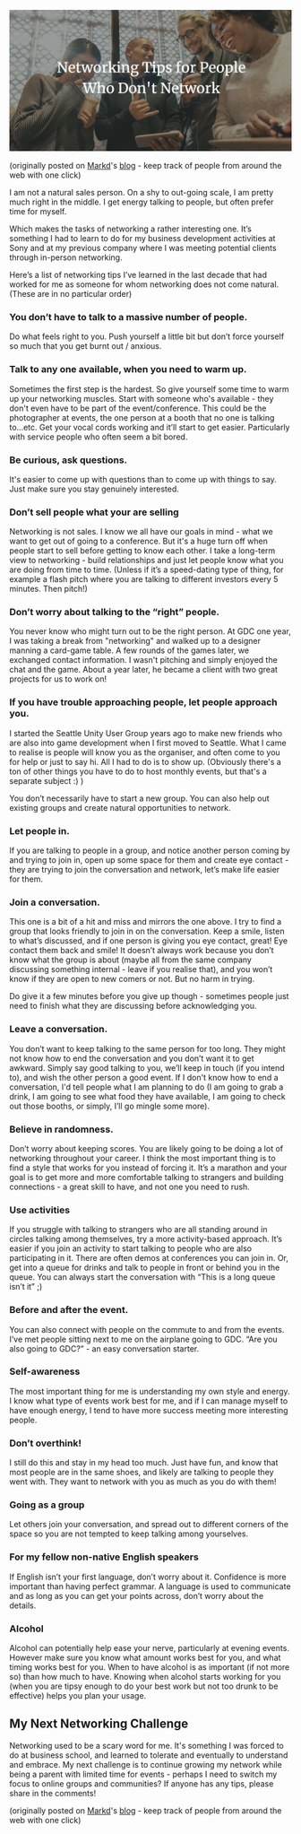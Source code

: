 ![](/images/networking-tips-for-people-who-dont-network.jpg)

(originally posted on [Markd](https://markd.co/)'s [blog](https://blog.markd.co/2019/01/17/networking-tips-for-people-who-are-not-natural-networkers.html) - keep track of people from around the web with one click)

I am not a natural sales person. On a shy to out-going scale, I am pretty much right in the middle. I get energy talking to people, but often prefer time for myself.

Which makes the tasks of networking a rather interesting one. It’s something I had to learn to do for my business development activities at Sony and at my previous company where I was meeting potential clients through in-person networking.

Here’s a list of networking tips I’ve learned in the last decade that had worked for me as someone for whom networking does not come natural. (These are in no particular order)

### You don’t have to talk to a massive number of people.

Do what feels right to you. Push yourself a little bit but don’t force yourself so much that you get burnt out / anxious.

### Talk to any one available, when you need to warm up.

Sometimes the first step is the hardest. So give yourself some time to warm up your networking muscles. Start with someone who's available - they don't even have to be part of the event/conference. This could be the photographer at events, the one person at a booth that no one is talking to...etc. Get your vocal cords working and it’ll start to get easier. Particularly with service people who often seem a bit bored.

### Be curious, ask questions.

It's easier to come up with questions than to come up with things to say. Just make sure you stay genuinely interested.

### Don’t sell people what your are selling

Networking is not sales. I know we all have our goals in mind - what we want to get out of going to a conference. But it's a huge turn off when people start to sell before getting to know each other. I take a long-term view to networking - build relationships and just let people know what you are doing from time to time. (Unless if it’s a speed-dating type of thing, for example a flash pitch where you are talking to different investors every 5 minutes. Then pitch!)

### Don’t worry about talking to the “right” people.

You never know who might turn out to be the right person. At GDC one year, I was taking a break from "networking" and walked up to a designer manning a card-game table. A few rounds of the games later, we exchanged contact information. I wasn't pitching and simply enjoyed the chat and the game. About a year later, he became a client with two great projects for us to work on! 

### If you have trouble approaching people, let people approach you.

I started the Seattle Unity User Group years ago to make new friends who are also into game development when I first moved to Seattle. What I came to realise is people will know you as the organiser, and often come to you for help or just to say hi. All I had to do is to show up. (Obviously there's a ton of other things you have to do to host monthly events, but that's a separate subject :) )

You don’t necessarily have to start a new group. You can also help out existing groups and create natural opportunities to network.

### Let people in.

If you are talking to people in a group, and notice another person coming by and trying to join in, open up some space for them and create eye contact - they are trying to join the conversation and network, let’s make life easier for them.

### Join a conversation.

This one is a bit of a hit and miss and mirrors the one above. I try to find a group that looks friendly to join in on the conversation. Keep a smile, listen to what’s discussed, and if one person is giving you eye contact, great! Eye contact them back and smile! It doesn’t always work because you don’t know what the group is about (maybe all from the same company discussing something internal - leave if you realise that), and you won’t know if they are open to new comers or not. But no harm in trying.

Do give it a few minutes before you give up though - sometimes people just need to finish what they are discussing before acknowledging you.

### Leave a conversation.

You don’t want to keep talking to the same person for too long. They might not know how to end the conversation and you don’t want it to get awkward. Simply say good talking to you, we’ll keep in touch (if you intend to), and wish the other person a good event. If I don't know how to end a conversation, I'd tell people what I am planning to do (I am going to grab a drink, I am going to see what food they have available, I am going to check out those booths, or simply, I’ll go mingle some more).

### Believe in randomness.

Don’t worry about keeping scores. You are likely going to be doing a lot of networking throughout your career. I think the most important thing is to find a style that works for you instead of forcing it. It’s a marathon and your goal is to get more and more comfortable talking to strangers and building connections - a great skill to have, and not one you need to rush.

### Use activities

If you struggle with talking to strangers who are all standing around in circles talking among themselves, try a more activity-based approach. It’s easier if you join an activity to start talking to people who are also participating in it. There are often demos at conferences you can join in. Or, get into a queue for drinks and talk to people in front or behind you in the queue. You can always start the conversation with “This is a long queue isn’t it” ;)

### Before and after the event.

You can also connect with people on the commute to and from the events. I’ve met people sitting next to me on the airplane going to GDC. “Are you also going to GDC?” - an easy conversation starter.

### Self-awareness

The most important thing for me is understanding my own style and energy. I know what type of events work best for me, and if I can manage myself to have enough energy, I tend to have more success meeting more interesting people.

### Don’t overthink!

I still do this and stay in my head too much. Just have fun, and know that most people are in the same shoes, and likely are talking to people they went with. They want to network with you as much as you do with them!

### Going as a group

Let others join your conversation, and spread out to different corners of the space so you are not tempted to keep talking among yourselves.

### For my fellow non-native English speakers

If English isn’t your first language, don’t worry about it. Confidence is more important than having perfect grammar. A language is used to communicate and as long as you can get your points across, don’t worry about the details.

### Alcohol

Alcohol can potentially help ease your nerve, particularly at evening events. However make sure you know what amount works best for you, and what timing works best for you. When to have alcohol is as important (if not more so) than how much to have. Knowing when alcohol starts working for you (when you are tipsy enough to do your best work but not too drunk to be effective) helps you plan your usage.

## My Next Networking Challenge

Networking used to be a scary word for me. It's something I was forced to do at business school, and learned to tolerate and eventually to understand and embrace. My next challenge is to continue growing my network while being a parent with limited time for events - perhaps I need to switch my focus to online groups and communities? If anyone has any tips, please share in the comments!

(originally posted on [Markd](https://markd.co/)'s [blog](https://blog.markd.co/2019/01/17/networking-tips-for-people-who-are-not-natural-networkers.html) - keep track of people from around the web with one click)